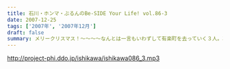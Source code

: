 ```yaml
---
title: 石川・ホンマ・ぶるんのBe-SIDE Your Life! vol.86-3
date: 2007-12-25
tags: ['2007年', '2007年12月']
draft: false
summary: メリークリスマス！〜〜〜〜なんとは一言もいわずして有楽町を去っていく３人。次回は、２００７年を締めくくるビーサイアワード開催となりますです！！↑ちょっと違うか・・・NAMAE
---
```


http://project-phi.ddo.jp/ishikawa/ishikawa086_3.mp3
